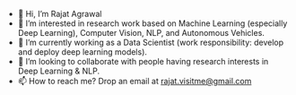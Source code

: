 - 👋 Hi, I’m Rajat Agrawal
- 👀 I’m interested in research work based on Machine Learning (especially Deep Learning), Computer Vision, NLP, and Autonomous Vehicles.
- 🌱 I’m currently working as a Data Scientist (work responsibility: develop and deploy deep learning models).
- 💞️ I’m looking to collaborate with people having research interests in Deep Learning & NLP.
- 📫 How to reach me? Drop an email at rajat.visitme@gmail.com


<!---
rajatvisitme/rajatvisitme is a ✨ special ✨ repository because its `README.md` (this file) appears on your GitHub profile.
You can click the Preview link to take a look at your changes.
--->
